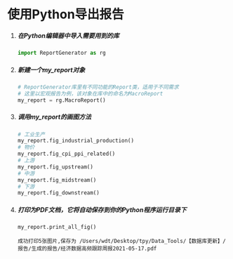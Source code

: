 # 使用Python导出报告

1. ##### 在Python编辑器中导入需要用到的库

   ```python
   import ReportGenerator as rg
   ```

2. ##### 新建一个my_report对象

   ```python
   # ReportGenerator库里有不同功能的Report类，适用于不同需求
   # 这里以宏观报告为例，该对象在库中的命名为MacroReport
   my_report = rg.MacroReport()
   ```
   
3. ##### 调用my_report的画图方法

   ```python
   # 工业生产
   my_report.fig_industrial_production()
   # 物价
   my_report.fig_cpi_ppi_related()
   # 上游
   my_report.fig_upstream()
   # 中游
   my_report.fig_midstream()
   # 下游
   my_report.fig_downstream()
   ```

4. ##### 打印为PDF文档，它将自动保存到你的Python程序运行目录下

   ```python
   my_report.print_all_fig()
   ```

   `成功打印5张图片,保存为 /Users/wdt/Desktop/tpy/Data_Tools/【数据库更新】/报告/生成的报告/经济数据高频跟踪周报2021-05-17.pdf`



